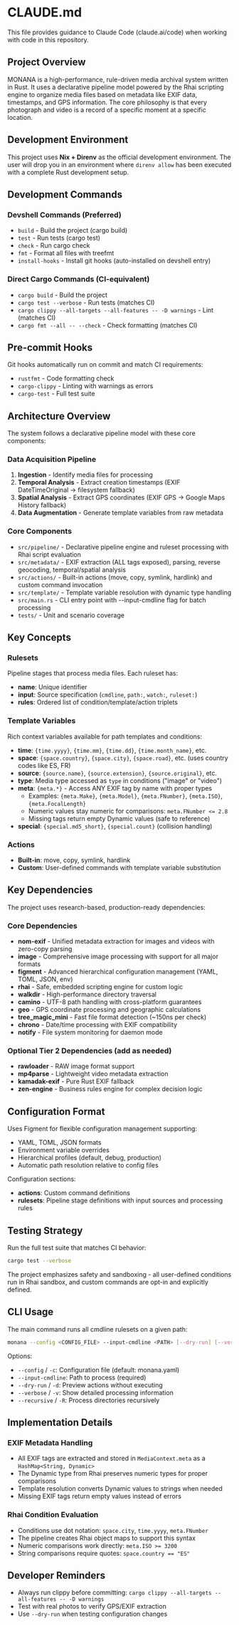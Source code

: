 # CLAUDE.md

This file provides guidance to Claude Code (claude.ai/code) when working with code in this repository.

## Project Overview

MONANA is a high-performance, rule-driven media archival system written in Rust. It uses a declarative pipeline model powered by the Rhai scripting engine to organize media files based on metadata like EXIF data, timestamps, and GPS information. The core philosophy is that every photograph and video is a record of a specific moment at a specific location.

## Development Environment

This project uses **Nix + Direnv** as the official development environment. The user will drop you in an environment where `direnv allow` has been executed with a complete Rust development setup.

## Development Commands

### Devshell Commands (Preferred)

- `build` - Build the project (cargo build)
- `test` - Run tests (cargo test)
- `check` - Run cargo check
- `fmt` - Format all files with treefmt
- `install-hooks` - Install git hooks (auto-installed on devshell entry)

### Direct Cargo Commands (CI-equivalent)

- `cargo build` - Build the project
- `cargo test --verbose` - Run tests (matches CI)
- `cargo clippy --all-targets --all-features -- -D warnings` - Lint (matches CI)
- `cargo fmt --all -- --check` - Check formatting (matches CI)

## Pre-commit Hooks

Git hooks automatically run on commit and match CI requirements:

- `rustfmt` - Code formatting check
- `cargo-clippy` - Linting with warnings as errors
- `cargo-test` - Full test suite

## Architecture Overview

The system follows a declarative pipeline model with these core components:

### Data Acquisition Pipeline

1. **Ingestion** - Identify media files for processing
2. **Temporal Analysis** - Extract creation timestamps (EXIF DateTimeOriginal → filesystem fallback)
3. **Spatial Analysis** - Extract GPS coordinates (EXIF GPS → Google Maps History fallback)
4. **Data Augmentation** - Generate template variables from raw metadata

### Core Components

- `src/pipeline/` - Declarative pipeline engine and ruleset processing with Rhai script evaluation
- `src/metadata/` - EXIF extraction (ALL tags exposed), parsing, reverse geocoding, temporal/spatial analysis
- `src/actions/` - Built-in actions (move, copy, symlink, hardlink) and custom command invocation
- `src/template/` - Template variable resolution with dynamic type handling
- `src/main.rs` - CLI entry point with --input-cmdline flag for batch processing
- `tests/` - Unit and scenario coverage

## Key Concepts

### Rulesets

Pipeline stages that process media files. Each ruleset has:

- **name**: Unique identifier
- **input**: Source specification (`cmdline`, `path:`, `watch:`, `ruleset:`)
- **rules**: Ordered list of condition/template/action triplets

### Template Variables

Rich context variables available for path templates and conditions:

- **time**: `{time.yyyy}`, `{time.mm}`, `{time.dd}`, `{time.month_name}`, etc.
- **space**: `{space.country}`, `{space.city}`, `{space.road}`, etc. (uses country codes like ES, FR)
- **source**: `{source.name}`, `{source.extension}`, `{source.original}`, etc.
- **type**: Media type accessed as `type` in conditions ("image" or "video")
- **meta**: `{meta.*}` - Access ANY EXIF tag by name with proper types
  - Examples: `{meta.Make}`, `{meta.Model}`, `{meta.FNumber}`, `{meta.ISO}`, `{meta.FocalLength}`
  - Numeric values stay numeric for comparisons: `meta.FNumber <= 2.8`
  - Missing tags return empty Dynamic values (safe to reference)
- **special**: `{special.md5_short}`, `{special.count}` (collision handling)

### Actions

- **Built-in**: move, copy, symlink, hardlink
- **Custom**: User-defined commands with template variable substitution

## Key Dependencies

The project uses research-based, production-ready dependencies:

### Core Dependencies

- **nom-exif** - Unified metadata extraction for images and videos with zero-copy parsing
- **image** - Comprehensive image processing with support for all major formats
- **figment** - Advanced hierarchical configuration management (YAML, TOML, JSON, env)
- **rhai** - Safe, embedded scripting engine for custom logic
- **walkdir** - High-performance directory traversal
- **camino** - UTF-8 path handling with cross-platform guarantees
- **geo** - GPS coordinate processing and geographic calculations
- **tree_magic_mini** - Fast file format detection (~150ns per check)
- **chrono** - Date/time processing with EXIF compatibility
- **notify** - File system monitoring for daemon mode

### Optional Tier 2 Dependencies (add as needed)

- **rawloader** - RAW image format support
- **mp4parse** - Lightweight video metadata extraction
- **kamadak-exif** - Pure Rust EXIF fallback
- **zen-engine** - Business rules engine for complex decision logic

## Configuration Format

Uses Figment for flexible configuration management supporting:

- YAML, TOML, JSON formats
- Environment variable overrides
- Hierarchical profiles (default, debug, production)
- Automatic path resolution relative to config files

Configuration sections:

- **actions**: Custom command definitions
- **rulesets**: Pipeline stage definitions with input sources and processing rules

## Testing Strategy

Run the full test suite that matches CI behavior:

```bash
cargo test --verbose
```

The project emphasizes safety and sandboxing - all user-defined conditions run in Rhai sandbox, and custom commands are opt-in and explicitly defined.

## CLI Usage

The main command runs all cmdline rulesets on a given path:

```bash
monana --config <CONFIG_FILE> --input-cmdline <PATH> [--dry-run] [--verbose] [--recursive]
```

Options:

- `--config` / `-c`: Configuration file (default: monana.yaml)
- `--input-cmdline`: Path to process (required)
- `--dry-run` / `-d`: Preview actions without executing
- `--verbose` / `-v`: Show detailed processing information
- `--recursive` / `-R`: Process directories recursively

## Implementation Details

### EXIF Metadata Handling

- All EXIF tags are extracted and stored in `MediaContext.meta` as a `HashMap<String, Dynamic>`
- The Dynamic type from Rhai preserves numeric types for proper comparisons
- Template resolution converts Dynamic values to strings when needed
- Missing EXIF tags return empty values instead of errors

### Rhai Condition Evaluation

- Conditions use dot notation: `space.city`, `time.yyyy`, `meta.FNumber`
- The pipeline creates Rhai object maps to support this syntax
- Numeric comparisons work directly: `meta.ISO >= 3200`
- String comparisons require quotes: `space.country == "ES"`

## Developer Reminders

- Always run clippy before committing: `cargo clippy --all-targets --all-features -- -D warnings`
- Test with real photos to verify GPS/EXIF extraction
- Use `--dry-run` when testing configuration changes
